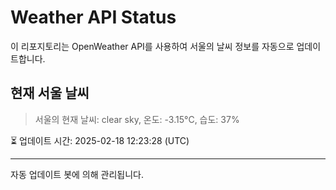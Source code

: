 
# Weather API Status

이 리포지토리는 OpenWeather API를 사용하여 서울의 날씨 정보를 자동으로 업데이트합니다.

## 현재 서울 날씨
> 서울의 현재 날씨: clear sky, 온도: -3.15°C, 습도: 37%

⏳ 업데이트 시간: 2025-02-18 12:23:28 (UTC)

---
자동 업데이트 봇에 의해 관리됩니다.
